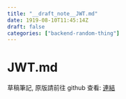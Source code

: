 ```yaml
---
title: "__draft_note__JWT.md"
date: 1919-08-10T11:45:14Z
draft: false
categories: ["backend-random-thing"]
---
```


# JWT.md

草稿筆記, 原版請前往 github 查看: [連結](https://github.com/tinghaolai/just-random-note/blob/master/backend-random-thing/JWT.md)